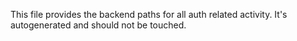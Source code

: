 This file provides the backend paths for all auth related activity.
It's autogenerated and should not be touched.